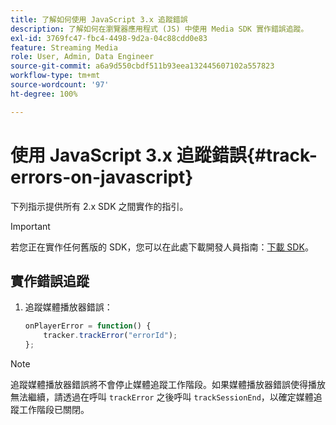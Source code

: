 ```yaml
---
title: 了解如何使用 JavaScript 3.x 追蹤錯誤
description: 了解如何在瀏覽器應用程式 (JS) 中使用 Media SDK 實作錯誤追蹤。
exl-id: 3769fc47-fbc4-4498-9d2a-04c88cdd0e83
feature: Streaming Media
role: User, Admin, Data Engineer
source-git-commit: a6a9d550cbdf511b93eea132445607102a557823
workflow-type: tm+mt
source-wordcount: '97'
ht-degree: 100%

---
```


# 使用 JavaScript 3.x 追蹤錯誤{#track-errors-on-javascript}

下列指示提供所有 2.x SDK 之間實作的指引。

>[!IMPORTANT]
>
>若您正在實作任何舊版的 SDK，您可以在此處下載開發人員指南：[下載 SDK](/help/getting-started/download-sdks.md)。

## 實作錯誤追蹤

1. 追蹤媒體播放器錯誤：

   ```js
   onPlayerError = function() {
       tracker.trackError("errorId");
   };
   ```

>[!NOTE]
>
>追蹤媒體播放器錯誤將不會停止媒體追蹤工作階段。如果媒體播放器錯誤使得播放無法繼續，請透過在呼叫 `trackError` 之後呼叫 `trackSessionEnd`，以確定媒體追蹤工作階段已關閉。
